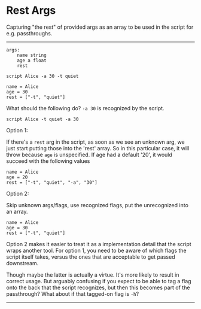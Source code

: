 # Rest Args

Capturing "the rest" of provided args as an array to be used in the script for e.g. passthroughs.

---

```rsl
args:
    name string
    age a float
    rest
```

```
script Alice -a 30 -t quiet
```

```
name = Alice
age = 30
rest = ["-t", "quiet"]
```

What should the following do? `-a 30` is recognized by the script.

```
script Alice -t quiet -a 30
```

Option 1:

If there's a `rest` arg in the script, as soon as we see an unknown arg, we just start putting those into the 'rest' array.
So in this particular case, it will throw because `age` is unspecified. 
If age had a default '20', it would succeed with the following values 

```
name = Alice
age = 20
rest = ["-t", "quiet", "-a", "30"]
```

Option 2:

Skip unknown args/flags, use recognized flags, put the unrecognized into an array.

```
name = Alice
age = 30
rest = ["-t", "quiet"]
```

Option 2 makes it easier to treat it as a implementation detail that the script wraps another tool. For option 1, you need to be aware of which flags the script itself takes, versus the ones that are acceptable to get passed downstream.

Though maybe the latter is actually a virtue. It's more likely to result in correct usage. But arguably confusing if you expect to be able to tag a flag onto the back that the script recognizes, but then this becomes part of the passthrough? What about if that tagged-on flag is `-h`?

---
